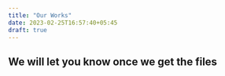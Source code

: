 ```yaml
---
title: "Our Works"
date: 2023-02-25T16:57:40+05:45
draft: true
---
```


## We will let you know once we get the files